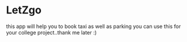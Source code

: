 # LetZgo
this app will help you to book taxi as well as parking you can use this for your college project..thank me later :) 
